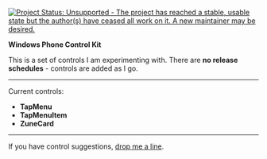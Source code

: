 [![Project Status: Unsupported - The project has reached a stable, usable state but the author(s) have ceased all work on it. A new maintainer may be desired.](http://www.repostatus.org/badges/latest/unsupported.svg)](http://www.repostatus.org/#unsupported)

**Windows Phone Control Kit**

This is a set of controls I am experimenting with. There are **no release schedules** - controls are added as I go.

* * *

Current controls:

 - **TapMenu**
 - **TapMenuItem**
 - **ZuneCard**

* * *

If you have control suggestions, [drop me a line][1].


  [1]: http://dennisdel.com/blog/contact
